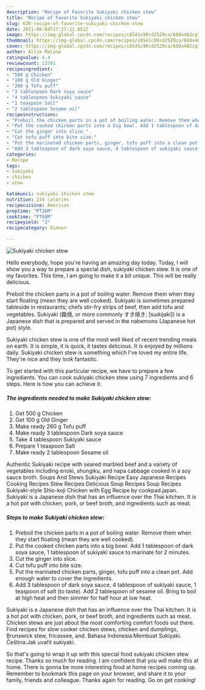 ```yaml
---
description: "Recipe of Favorite Sukiyaki chicken stew"
title: "Recipe of Favorite Sukiyaki chicken stew"
slug: 630-recipe-of-favorite-sukiyaki-chicken-stew
date: 2021-08-04T17:27:11.052Z
image: https://img-global.cpcdn.com/recipes/c8541c90cd2529ca/680x482cq70/sukiyaki-chicken-stew-recipe-main-photo.jpg
thumbnail: https://img-global.cpcdn.com/recipes/c8541c90cd2529ca/680x482cq70/sukiyaki-chicken-stew-recipe-main-photo.jpg
cover: https://img-global.cpcdn.com/recipes/c8541c90cd2529ca/680x482cq70/sukiyaki-chicken-stew-recipe-main-photo.jpg
author: Allie Malone
ratingvalue: 4.4
reviewcount: 13791
recipeingredient:
- "500 g Chicken"
- "100 g Old Ginger"
- "260 g Tofu puff"
- "3 tablespoon Dark soya sauce"
- "4 tablespoon Sukiyaki sauce"
- "1 teaspoon Salt"
- "2 tablespoon Sesame oil"
recipeinstructions:
- "Preboil the chicken parts in a pot of boiling water. Remove them when they start floating (mean they are well cooked)."
- "Put the cooked chicken parts into a big bowl. Add 1 tablespoon of dark soya sauce, 1 tablespoon of sukiyaki sauce to marinate for 2 minutes."
- "Cut the ginger into slice."
- "Cut tofu puff into bite size."
- "Put the marinated chicken parts, ginger, tofu puff into a clean pot. Add enough water to cover the ingredients."
- "Add 3 tablespoon of dark soya sauce, 4 tablespoon of sukiyaki sauce, 1 teaspoon of salt (to taste). Add 2 tablespoon of sesame oil. Bring to boil at high heat and then simmer for half hour at low heat."
categories:
- Recipe
tags:
- sukiyaki
- chicken
- stew

katakunci: sukiyaki chicken stew 
nutrition: 234 calories
recipecuisine: American
preptime: "PT36M"
cooktime: "PT60M"
recipeyield: "2"
recipecategory: Dinner

---
```



![Sukiyaki chicken stew](https://img-global.cpcdn.com/recipes/c8541c90cd2529ca/680x482cq70/sukiyaki-chicken-stew-recipe-main-photo.jpg)

Hello everybody, hope you're having an amazing day today. Today, I will show you a way to prepare a special dish, sukiyaki chicken stew. It is one of my favorites. This time, I am going to make it a bit unique. This will be really delicious.

Preboil the chicken parts in a pot of boiling water. Remove them when they start floating (mean they are well cooked). Sukiyaki is sometimes prepared tableside in restaurants; chefs stir-fry strips of beef, then add tofu and vegetables. Sukiyaki (鋤焼, or more commonly すき焼き; [sɯkijaki]) is a Japanese dish that is prepared and served in the nabemono (Japanese hot pot) style.

Sukiyaki chicken stew is one of the most well liked of recent trending meals on earth. It is simple, it is quick, it tastes delicious. It is enjoyed by millions daily. Sukiyaki chicken stew is something which I've loved my entire life. They're nice and they look fantastic.


To get started with this particular recipe, we have to prepare a few ingredients. You can cook sukiyaki chicken stew using 7 ingredients and 6 steps. Here is how you can achieve it.

<!--inarticleads1-->

##### The ingredients needed to make Sukiyaki chicken stew:

1. Get 500 g Chicken
1. Get 100 g Old Ginger
1. Make ready 260 g Tofu puff
1. Make ready 3 tablespoon Dark soya sauce
1. Take 4 tablespoon Sukiyaki sauce
1. Prepare 1 teaspoon Salt
1. Make ready 2 tablespoon Sesame oil


Authentic Sukiyaki recipe with seared marbled beef and a variety of vegetables including enoki, shungiku, and napa cabbage cooked in a soy sauce broth. Soups And Stews Sukiyaki Recipe Easy Japanese Recipes Cooking Recipes Stew Recipes Delicious Soup Recipes Soup Recipes Sukiyaki-style Shio-koji Chicken with Egg Recipe by cookpad.japan. Sukiyaki is a Japanese dish that has an influence over the Thai kitchen. It is a hot pot with chicken, pork, or beef broth, and ingredients such as meat. 

<!--inarticleads2-->

##### Steps to make Sukiyaki chicken stew:

1. Preboil the chicken parts in a pot of boiling water. Remove them when they start floating (mean they are well cooked).
1. Put the cooked chicken parts into a big bowl. Add 1 tablespoon of dark soya sauce, 1 tablespoon of sukiyaki sauce to marinate for 2 minutes.
1. Cut the ginger into slice.
1. Cut tofu puff into bite size.
1. Put the marinated chicken parts, ginger, tofu puff into a clean pot. Add enough water to cover the ingredients.
1. Add 3 tablespoon of dark soya sauce, 4 tablespoon of sukiyaki sauce, 1 teaspoon of salt (to taste). Add 2 tablespoon of sesame oil. Bring to boil at high heat and then simmer for half hour at low heat.


Sukiyaki is a Japanese dish that has an influence over the Thai kitchen. It is a hot pot with chicken, pork, or beef broth, and ingredients such as meat. Chicken stews are just about the most comforting comfort foods out there. Find recipes for slow cooker chicken stews, chicken and dumplings, Brunswick stew, fricassee, and. Bahasa Indonesia:Membuat Sukiyaki. Čeština:Jak uvařit sukiyaki. 

So that's going to wrap it up with this special food sukiyaki chicken stew recipe. Thanks so much for reading. I am confident that you will make this at home. There is gonna be more interesting food at home recipes coming up. Remember to bookmark this page on your browser, and share it to your family, friends and colleague. Thanks again for reading. Go on get cooking!
